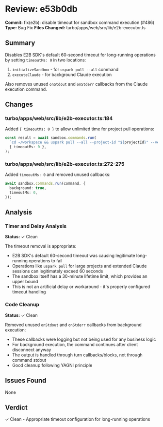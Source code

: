 # Review: e53b0db

**Commit:** fix(e2b): disable timeout for sandbox command execution (#486)
**Type:** Bug Fix
**Files Changed:** turbo/apps/web/src/lib/e2b-executor.ts

## Summary

Disables E2B SDK's default 60-second timeout for long-running operations by setting `timeoutMs: 0` in two locations:
1. `initializeSandbox` - for `uspark pull --all` command
2. `executeClaude` - for background Claude execution

Also removes unused `onStdout` and `onStderr` callbacks from the Claude execution command.

## Changes

### turbo/apps/web/src/lib/e2b-executor.ts:184
Added `{ timeoutMs: 0 }` to allow unlimited time for project pull operations:
```typescript
const result = await sandbox.commands.run(
  `cd ~/workspace && uspark pull --all --project-id "${projectId}" --verbose 2>&1 | tee /tmp/pull.log`,
  { timeoutMs: 0 },
);
```

### turbo/apps/web/src/lib/e2b-executor.ts:272-275
Added `timeoutMs: 0` and removed unused callbacks:
```typescript
await sandbox.commands.run(command, {
  background: true,
  timeoutMs: 0,
});
```

## Analysis

### Timer and Delay Analysis
**Status:** ✓ Clean

The timeout removal is appropriate:
- E2B SDK's default 60-second timeout was causing legitimate long-running operations to fail
- Operations like `uspark pull` for large projects and extended Claude sessions can legitimately exceed 60 seconds
- The sandbox itself has a 30-minute lifetime limit, which provides an upper bound
- This is not an artificial delay or workaround - it's properly configured timeout handling

### Code Cleanup
**Status:** ✓ Clean

Removed unused `onStdout` and `onStderr` callbacks from background execution:
- These callbacks were logging but not being used for any business logic
- For background execution, the command continues after client disconnect anyway
- The output is handled through turn callbacks/blocks, not through command stdout
- Good cleanup following YAGNI principle

## Issues Found

None

## Verdict

✓ Clean - Appropriate timeout configuration for long-running operations
